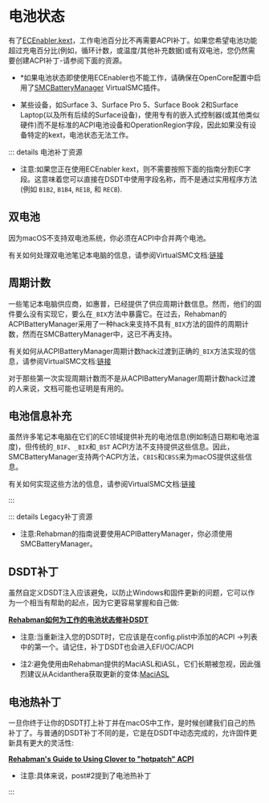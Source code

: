 # 电池状态

有了[ECEnabler.kext](https://github.com/1Revenger1/ECEnabler/releases/latest)，工作电池百分比不再需要ACPI补丁。如果您希望电池功能超过充电百分比(例如，循环计数，或温度/其他补充数据)或有双电池，您仍然需要创建ACPI补丁-请参阅下面的资源。

* *如果电池状态即使使用ECEnabler也不能工作，请确保在OpenCore配置中启用了[SMCBatteryManager](https://github.com/Acidanthera/VirtualSMC/releases/latest) VirtualSMC插件。

* 某些设备，如Surface 3、Surface Pro 5、Surface Book 2和Surface Laptop(以及所有后续的Surface设备)，使用专有的嵌入式控制器(或其他类似硬件)而不是标准的ACPI电池设备和OperationRegion字段，因此如果没有设备特定的kext，电池状态无法工作。

::: details 电池补丁资源

* 注意:如果您正在使用ECEnabler kext，则不需要按照下面的指南分割EC字段。这意味着您可以直接在DSDT中使用字段名称，而不是通过实用程序方法(例如 `B1B2`, `B1B4`, `RE1B`, 和 `RECB`).

## 双电池

因为macOS不支持双电池系统，你必须在ACPI中合并两个电池。

有关如何处理双电池笔记本电脑的信息，请参阅VirtualSMC文档:[链接](https://github.com/acidanthera/VirtualSMC/blob/master/Docs/Dual%20Battery%20Support.md)

## 周期计数

一些笔记本电脑供应商，如惠普，已经提供了供应周期计数信息。然而，他们的固件要么没有实现它，要么在`_BIX`方法中暴露它。在过去，Rehabman的ACPIBatteryManager采用了一种hack来支持不具有`_BIX`方法的固件的周期计数，然而在SMCBatteryManager中，这已不再支持。

有关如何从ACPIBatteryManager周期计数hack过渡到正确的`_BIX`方法实现的信息，请参阅VirtualSMC文档:[链接](https://github.com/acidanthera/VirtualSMC/blob/master/Docs/Transition%20from%20zprood%27s%20cycle%20count%20hack.md)

对于那些第一次实现周期计数而不是从ACPIBatteryManager周期计数hack过渡的人来说，文档可能也证明是有用的。

## 电池信息补充

虽然许多笔记本电脑在它们的EC领域提供补充的电池信息(例如制造日期和电池温度)，但传统的`_BIF`、`_BIX`和`_BST` ACPI方法不支持提供这些信息。因此，SMCBatteryManager支持两个ACPI方法，`CBIS`和`CBSS`来为macOS提供这些信息。

有关如何实现这些方法的信息，请参阅VirtualSMC文档:[链接](https://github.com/acidanthera/VirtualSMC/blob/master/Docs/Battery%20Information%20Supplement.md)

:::

::: details Legacy补丁资源

* 注意:Rehabman的指南说要使用ACPIBatteryManager，你必须使用SMCBatteryManager。

## DSDT补丁

虽然自定义DSDT注入应该避免，以防止Windows和固件更新的问题，它可以作为一个相当有帮助的起点，因为它更容易掌握和自己做:

**[Rehabman如何为工作的电池状态修补DSDT](https://www.tonymacx86.com/threads/guide-how-to-patch-dsdt-for-working-battery-status.116102/)**

* 注意:当重新注入您的DSDT时，它应该是在config.plist中添加的ACPI ->列表中的第一个。请记住，补丁DSDT也会进入EFI/OC/ACPI

* 注2:避免使用由Rehabman提供的MaciASL和iASL，它们长期被忽视，因此强烈建议从Acidanthera获取更新的变体:[MaciASL](https://github.com/acidanthera/MaciASL/releases)

## 电池热补丁

一旦你终于让你的DSDT打上补丁并在macOS中工作，是时候创建我们自己的热补丁了。与普通的DSDT补丁不同的是，它是在DSDT中动态完成的，允许固件更新具有更大的灵活性:

**[Rehabman's Guide to Using Clover to "hotpatch" ACPI](https://www.tonymacx86.com/threads/guide-using-clover-to-hotpatch-acpi.200137/)**

* 注意:具体来说，post#2提到了电池热补丁

:::
